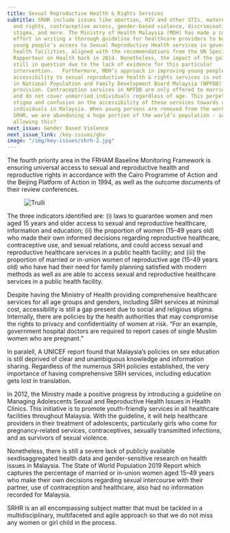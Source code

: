 ```yaml
---
title: Sexual Reproductive Health & Rights Services
subtitle: SRHR include issues like abortion, HIV and other STIs, maternal health
  and rights, contraceptive access, gender-based violence, discrimination and
  stigma, and more. The Ministry of Health Malaysia (MOH) has made a commendable
  effort in writing a thorough guideline for healthcare providers to bolster
  young people’s access to Sexual Reproductive Health services in governmental
  health facilities, aligned with the recommendations from the UN Special
  Rapporteur on Health back in 2014. Nonetheless, the impact of the guideline is
  still in question due to the lack of evidence for this particular
  intervention.   Furthermore, MOH’s approach in improving young people’s
  accessibility to sexual reproductive health & rights services is not reflected
  in National Population and Family Development Board Malaysia (NPFDB)’s service
  provision. Contraception services in NPFDB are only offered to married women
  and do not cover unmarried individuals regardless of age. This perpetuates
  stigma and confusion on the accessibility of these services towards unmarried
  individuals in Malaysia. When young persons are removed from the works on
  SRHR, we are abandoning a huge portion of the world’s population - are we
  allowing this?
next_issue: Gender Based Violence
next_issue_link: /key-issues/gbv
image: "/img/key-issues/shrh-2.jpg"
---
```

The fourth priority area in the FRHAM Baseline Monitoring Framework is ensuring universal access to sexual and reproductive health and reproductive rights in accordance with the Cairo Programme of Action and the Beijing Platform of Action in 1994, as well as the outcome documents of their review conferences. 

<figure class='md:w-1/2 md:float-right md:px-8'>
<img src="/img/key-issues/sexual-1.png" alt="Trulli" class='rounded-md shadow-lg'>
<figcaption align = "center"><b></b></figcaption>
</figure>

The three indicators identified are: (i) laws to guarantee women and men aged 15 years and older access to sexual and reproductive healthcare, information and education; (ii) the proportion of women (15–49 years old) who made their own informed decisions regarding reproductive healthcare, contraceptive use, and sexual relations, and could access sexual and reproductive healthcare services in a public health facility; and (iii) the proportion of married or in-union women of reproductive age (15–49 years old) who have had their need for family planning satisfied with modern methods as well as are able to access sexual and reproductive healthcare services in a public health facility.

Despite having the Ministry of Health providing comprehensive healthcare services for all age groups and genders, including SRH services at minimal cost, accessibility is still a gap present due to social and religious stigma. Internally, there are policies by the health authorities that may compromise the rights to privacy and confidentiality of women at risk. “For an example, government hospital doctors are required to report cases of single Muslim women who are pregnant.”

In paralell, A UNICEF report found that Malaysia’s policies on sex education is still deprived of clear and unambiguous knowledge and information sharing. Regardless of the numerous SRH policies established, the very importance of having comprehensive SRH services, including education gets lost in translation. 

In 2012, the Ministry made a positive progress by introducing a guideline on Managing Adolescents Sexual and Reproductive Health Issues in Health Clinics. This initiative is to promote youth-friendly services in all healthcare facilities throughout Malaysia. With the guideline, it will help healthcare providers in their treatment of adolescents, particularly girls who come for pregnancy-related services, contraceptives, sexually transmitted infections, and as survivors of sexual violence.

Nonetheless, there is still a severe lack of publicly available sexdisaggregated health data and gender-sensitive research on health issues in Malaysia. The State of World Population 2019 Report which captures the percentage of married or in-union women aged 15–49 years who make their own decisions regarding sexual intercourse with their partner, use of contraception and healthcare, also had no information recorded for Malaysia.

SRHR is an all encompassing subject matter that must be tackled in a multidisciplinary, multifaceted and agile approach so that we do not miss any women or girl child in the process.

